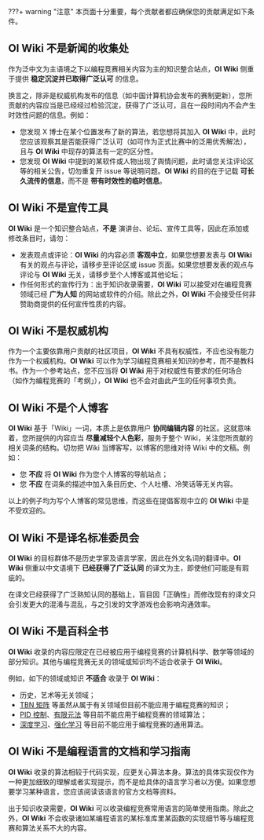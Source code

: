 ???+ warning "注意"
    本页面十分重要，每个贡献者都应确保您的贡献满足如下条件。

## OI Wiki 不是新闻的收集处

作为泛中文为主语境之下以编程竞赛相关内容为主的知识整合站点，**OI Wiki** 侧重于提供 **稳定沉淀并已取得广泛认可** 的信息。

换言之，除非是权威机构发布的信息（如中国计算机协会发布的赛制更新），您所贡献的内容应当是已经经过检验沉淀，获得了广泛认可，且在一段时间内不会产生时效性问题的信息。例如：

-   您发现 X 博士在某个位置发布了新的算法，若您想将其加入 **OI Wiki** 中，此时您应该观察其是否能获得广泛认可（如可作为正式比赛中的泛用优秀解法），且与 **OI Wiki** 中现存的算法有一定的区分性。
-   您发现 **OI Wiki** 中提到的某软件或人物出现了舆情问题，此时请您关注评论区等的相关公告，切勿重复开 issue 等说明问题。**OI Wiki** 的目的在于记载 **可长久流传的信息**，而不是 **带有时效性的临时信息**。

## OI Wiki 不是宣传工具

**OI Wiki** 是一个知识整合站点，**不是** 演讲台、论坛、宣传工具等，因此在添加或修改条目时，请勿：

-   发表观点或评论：**OI Wiki** 的内容必须 **客观中立**，如果您想要发表与 **OI Wiki** 有关的观点与评论，请移步至评论区或 issue 页面。如果您想要发表的观点与评论与 **OI Wiki** 无关，请移步至个人博客或其他论坛；
-   作任何形式的宣传行为：出于知识收录需要，**OI Wiki** 可以接受对在编程竞赛领域已经 **广为人知** 的网站或软件的介绍。除此之外，**OI Wiki** 不会接受任何非赞助商提供的任何宣传性质的内容。

## OI Wiki 不是权威机构

作为一个主要依靠用户贡献的社区项目，**OI Wiki** 不具有权威性，不应也没有能力作为一个权威机构。**OI Wiki** 可以作为学习编程竞赛相关知识的参考，而不是教科书。作为一个参考站点，您不应当将 **OI Wiki** 用于对权威性有要求的任何场合（如作为编程竞赛的「考纲」），**OI Wiki** 也不会对由此产生的任何事项负责。

## OI Wiki 不是个人博客

**OI Wiki** 基于「Wiki」一词，本质上是依靠用户 **协同编辑内容** 的社区。这就意味着，您所提供的内容应当 **尽量减轻个人色彩**，服务于整个 Wiki，关注您所贡献的相关词条的结构。切勿把 Wiki 当博客写，以博客的思维对待 Wiki 中的文稿。例如：

-   您 **不应** 将 **OI Wiki** 作为您个人博客的导航站点；
-   您 **不应** 在词条的描述中加入条目历史、个人吐槽、冷笑话等无关内容。

以上的例子均为写个人博客的常见思维，而这些在提倡客观中立的 **OI Wiki** 中是不受欢迎的。

## OI Wiki 不是译名标准委员会

**OI Wiki** 的目标群体不是历史学家及语言学家，因此在外文名词的翻译中。**OI Wiki** 侧重以中文语境下 **已经获得了广泛认同** 的译文为主，即使他们可能是有瑕疵的。

在译文已经获得了广泛熟知认同的基础上，盲目因「正确性」而修改现有的译文只会引发更大的混淆与混乱，与之引发的文字游戏也会影响沟通效率。

## OI Wiki 不是百科全书

**OI Wiki** 收录的内容应限定在已经被应用于编程竞赛的计算机科学、数学等领域的部分知识。其他与编程竞赛无关的领域或知识均不适合收录于 **OI Wiki**。

例如，如下的领域或知识 **不适合** 收录于 **OI Wiki**：

-   历史，艺术等无关领域；
-   [TBN 矩阵](https://learnopengl.com/Advanced-Lighting/Normal-Mapping) 等虽然从属于有关领域但目前不能应用于编程竞赛的知识；
-   [PID 控制](https://en.wikipedia.org/wiki/PID_controller)、[有限元法](https://en.wikipedia.org/wiki/Finite_element_method) 等目前不能应用于编程竞赛的领域算法；
-   [深度学习](https://en.wikipedia.org/wiki/Deep_learning)、[强化学习](https://en.wikipedia.org/wiki/Reinforcement_learning) 等目前不能应用于编程竞赛的通用算法。

## OI Wiki 不是编程语言的文档和学习指南

**OI Wiki** 收录的算法相较于代码实现，应更关心算法本身。算法的具体实现仅作为一种更加细致的理解或者实现提示，而不是给具体的语言学习者以方便。如果您想要学习某种语言，您应该阅读该语言的官方文档等资料。

出于知识收录需要，**OI Wiki** 可以收录编程竞赛常用语言的简单使用指南。除此之外，**OI Wiki** 不会收录诸如某编程语言的某标准库里某函数的实现细节等与编程竞赛和算法关系不大的内容。
